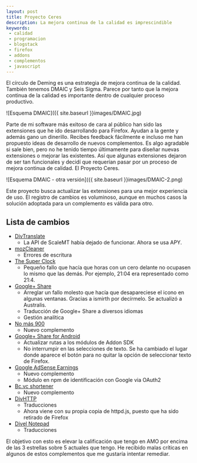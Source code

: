 ```yaml
---
layout: post
title: Proyecto Ceres
description: La mejora continua de la calidad es imprescindible
keywords: 
 - calidad
 - programacion
 - blogstack
 - firefox
 - addons
 - complementos
 - javascript
---
```


El círculo de Deming es una estrategia de mejora continua de la calidad. También tenemos DMAIC y Seis Sigma. Parece por tanto que la mejora continua de la calidad es importante dentro de cualquier proceso productivo.

![Esquema DMAIC]({{ site.baseurl }}images/DMAIC.jpg)

Parte de mi software más exitoso de cara al público han sido las extensiones que he ido desarrollando para Firefox. Ayudan a la gente y además gano un dinerillo. Recibes feedback fácilmente e incluso me han propuesto ideas de desarrollo de nuevos complementos. Es algo agradable si sale bien, pero no he tenido tiempo últimamente para diseñar nuevas extensiones o mejorar las existentes. Así que algunas extensiones dejaron de ser tan funcionales y decidí que requerían pasar por un proceso de mejora continua de calidad. El Proyecto Ceres.

![Esquema DMAIC - otra versión]({{ site.baseurl }}images/DMAIC-2.png)

Este proyecto busca actualizar las extensiones para una mejor experiencia de uso. El registro de cambios es voluminoso, aunque en muchos casos la solución adoptada para un complemento es válida para otro.

## Lista de cambios

* [DivTranslate](https://addons.mozilla.org/es/firefox/addon/divtranslate/?src=userprofile)
  - La API de ScaleMT había dejado de funcionar. Ahora se usa APY.
* [mozCleaner](https://addons.mozilla.org/es/firefox/addon/mozcleaner/?src=userprofile)
  - Errores de escritura
* [The Super Clock](https://addons.mozilla.org/es/firefox/addon/the-super-clock/?src=userprofile)
  - Pequeño fallo que hacía que horas con un cero delante no ocupasen lo mismo que las demás. Por ejemplo, 21:04 era representado como 21:4.
* [Google+ Share](https://addons.mozilla.org/es/firefox/addon/google-share/?src=userprofile)
  - Arreglar un fallo molesto que hacía que desapareciese el icono en algunas ventanas. Gracias a ismirth por decírmelo. Se actualizó a Australis.
  - Traducción de Google+ Share a diversos idiomas
  - Gestión analítica
* [No más 900](https://addons.mozilla.org/es/firefox/addon/no-m%C3%A1s-900/?src=userprofile)
  - Nuevo complemento
* [Google+ Share for Android](https://addons.mozilla.org/es/firefox/addon/google-share-android/?src=userprofile)
  - Actualizar rutas a los módulos de Addon SDK
  - No interrumpir en las selecciones de texto. Se ha cambiado el lugar donde aparece el botón para no quitar la opción de seleccionar texto de Firefox.
* [Google AdSense Earnings](https://addons.mozilla.org/es/firefox/addon/google-adsense-earnings/?src=userprofile)
  - Nuevo complemento
  - Módulo en npm de identificación con Google via OAuth2
* [Bc.vc shortener](https://addons.mozilla.org/es/firefox/addon/bcvc-shortener/?src=userprofile)
  - Nuevo complemento
* [DivHTTP](https://addons.mozilla.org/es/firefox/addon/divhttp/?src=userprofile)
  - Traducciones
  - Ahora viene con su propia copia de httpd.js, puesto que ha sido retirado de Firefox
* [Divel Notepad](https://addons.mozilla.org/es/firefox/addon/divel-notepad/?src=userprofile)
  - Traducciones

El objetivo con esto es elevar la calificación que tengo en AMO por encima de las 3 estrellas sobre 5 actuales que tengo. He recibido malas críticas en algunos de estos complementos que me gustaría intentar remediar.
